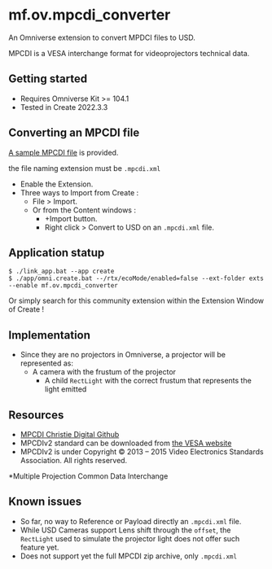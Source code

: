 # mf.ov.mpcdi_converter

An Omniverse extension to convert MPDCI files to USD.

MPCDI is a VESA interchange format for videoprojectors technical data. 

## Getting started

- Requires Omniverse Kit >= 104.1
- Tested in Create 2022.3.3

## Converting an MPCDI file


[A sample MPCDI file](./exts/mf.ov.mpcdi_converter/mf/ov/mpcdi_converter/sample/Cube-mapping.mpcdi.xml) is provided.

the file naming extension must be `.mpcdi.xml`

- Enable the Extension.
- Three ways to Import from Create :
  - File > Import.
  - Or from the Content windows :
    - +Import button.
    - Right click > Convert to USD on an `.mpcdi.xml` file.

## Application statup

```
$ ./link_app.bat --app create
$ ./app/omni.create.bat --/rtx/ecoMode/enabled=false --ext-folder exts --enable mf.ov.mpcdi_converter
```

Or simply search for this community extension within the Extension Window of Create !

## Implementation
- Since they are no projectors in Omniverse, a projector will be represented as:
  - A camera with the frustum of the projector
    - A child `RectLight` with the correct frustum that represents the light emitted


## Resources
- [MPCDI Christie Digital Github](https://github.com/ChristieDigital/mpcdi/blob/master/MPCDI_explained.md)
- MPCDIv2 standard can be downloaded from [the VESA website](https://vesa.org/vesa-standards/)
- MPCDIv2 is under Copyright © 2013 – 2015 Video Electronics Standards Association. All rights reserved.

*Multiple Projection Common Data Interchange

## Known issues

- So far, no way to Reference or Payload directly an `.mpcdi.xml` file.
- While USD Cameras support Lens shift through the `offset`, the `RectLight` used to simulate the projector light does not offer such feature yet. 
- Does not support yet the full MPCDI zip archive, only `.mpcdi.xml`